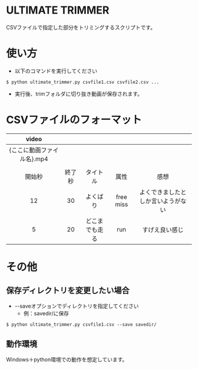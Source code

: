 # ULTIMATE TRIMMER
CSVファイルで指定した部分をトリミングするスクリプトです。

# 使い方
- 以下のコマンドを実行してください
```
$ python ultimate_trimmer.py csvfile1.csv csvfile2.csv ...
```
- 実行後、trimフォルダに切り抜き動画が保存されます。

# CSVファイルのフォーマット
|video|||||
|:--:|:--:|:--:|:--:|:--:|
|{ここに動画ファイル名}.mp4|||||
||||||
|開始秒|終了秒|タイトル|属性|感想|
|12|30|よくばり|free miss|よくできましたとしか言いようがない|
|5|20|どこまでも走る|run|すげえ良い感じ|

# その他
## 保存ディレクトリを変更したい場合
- --saveオプションでディレクトリを指定してください
  - 例：savedir/に保存
```
$ python ultimate_trimmer.py csvfile1.csv --save savedir/
```

## 動作環境
Windows＋python環境での動作を想定しています。
